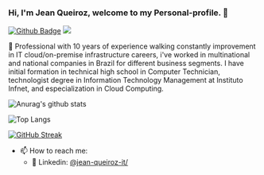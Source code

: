 ### Hi, I'm Jean Queiroz, welcome to my Personal-profile. 👋
[![Github Badge](https://img.shields.io/badge/-Github-000?style=flat-square&logo=Github&logoColor=white&link=https://github.com/nymalone)](https://github.com/jcqueiroz)
![](https://komarev.com/ghpvc/?username=jcqueiroz&color=blueviolet)

🚀 Professional with 10 years of experience walking constantly improvement in IT cloud/on-premise infrastructure careers, i've worked in multinational and national companies in Brazil for different business segments. I have initial formation in technical high school in Computer Technician, technologist degree in Information Technology Management at Instituto Infnet, and especialization in Cloud Computing.

![Anurag's github stats](https://github-readme-stats.vercel.app/api?username=jcqueiroz&count_private=true&show_icons=true&theme=chartreuse-dark)

![Top Langs](https://github-readme-stats.vercel.app/api/top-langs/?username=jcqueiroz&show_icons=true&langs_count=8&layout=compact&theme=chartreuse-dark)

[![GitHub Streak](https://github-readme-streak-stats.herokuapp.com?user=jcqueiroz&theme=chartreuse-dark&date_format=M%20j%5B%2C%20Y%5D)](https://git.io/streak-stats)


- 📫 How to reach me: 
    - 💼 Linkedin: [@jean-queiroz-it/](https://www.linkedin.com/in/jean-queiroz-it)

